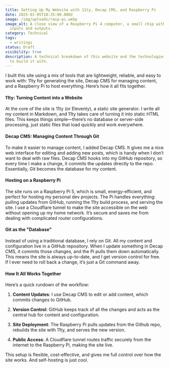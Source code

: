 ```yaml
---
title: Setting Up My Website with 11ty, Decap CMS, and Raspberry Pi
date: 2025-01-05T18:35:00.000Z
image: /img/uploads/rasp-pi.webp
image_alt: A close view of a Raspberry Pi 4 computer, a small chip with various
  inputs and outputs.
category: Technical
tags:
  - writings
status: Draft
visibility: true
description: A technical breakdown of this website and the technologies I chose
  to build it with.
---
```

I built this site using a mix of tools that are lightweight, reliable, and easy to work with: 11ty for generating the site, Decap CMS for managing content, and a Raspberry Pi to host everything. Here’s how it all fits together.

#### 11ty: Turning Content into a Website

At the core of the site is 11ty (or Eleventy), a static site generator. I write all my content in Markdown, and 11ty takes care of turning it into static HTML files. This keeps things simple—there’s no database or server-side processing, just static files that load quickly and work everywhere.

#### Decap CMS: Managing Content Through Git

To make it easier to manage content, I added Decap CMS. It gives me a nice web interface for editing and adding new posts, which is handy when I don’t want to deal with raw files. Decap CMS hooks into my GitHub repository, so every time I make a change, it commits the updates directly to the repo. Essentially, Git becomes the database for my content.

#### Hosting on a Raspberry Pi

The site runs on a Raspberry Pi 5, which is small, energy-efficient, and perfect for hosting my personal dev projects. The Pi handles everything: pulling updates from GitHub, running the 11ty build process, and serving the site. I use a Cloudflare tunnel to make the site accessible on the web without opening up my home network. It’s secure and saves me from dealing with complicated router configurations.

#### Git as the "Database"

Instead of using a traditional database, I rely on Git. All my content and configuration live in a GitHub repository. When I update something in Decap CMS, it commits those changes, and the Pi pulls them down automatically. This means the site is always up-to-date, and I get version control for free. If I ever need to roll back a change, it’s just a Git command away.

#### How It All Works Together

Here’s a quick rundown of the workflow:

1. **Content Updates**: I use Decap CMS to edit or add content, which commits changes to GitHub.

2. **Version Control**: GitHub keeps track of all the changes and acts as the central hub for content and configuration.

3. **Site Deployment**: The Raspberry Pi pulls updates from the Github repo, rebuilds the site with 11ty, and serves the new version.

4. **Public Access**: A Cloudflare tunnel routes traffic securely from the internet to the Raspberry Pi, making the site live.

This setup is flexible, cost-effective, and gives me full control over how the site works. And self-hosting is just cool.
